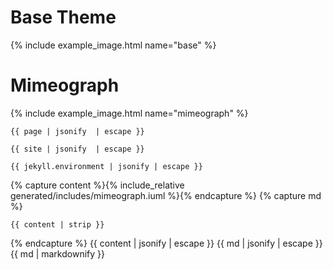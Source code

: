 # Base Theme

{% include example_image.html name="base" %}

# Mimeograph

{% include example_image.html name="mimeograph" %}

<pre><code>{{ page | jsonify  | escape }}</code></pre>
<pre><code>{{ site | jsonify  | escape }}</code></pre>
<pre><code>{{ jekyll.environment | jsonify | escape }}</code></pre>

{% capture content %}{% include_relative generated/includes/mimeograph.iuml %}{% endcapture %}
{% capture md %}
```plantuml
{{ content | strip }}
```
{% endcapture %}
{{ content | jsonify | escape }}
{{ md | jsonify | escape }}
{{ md | markdownify }}

</code></pre>
